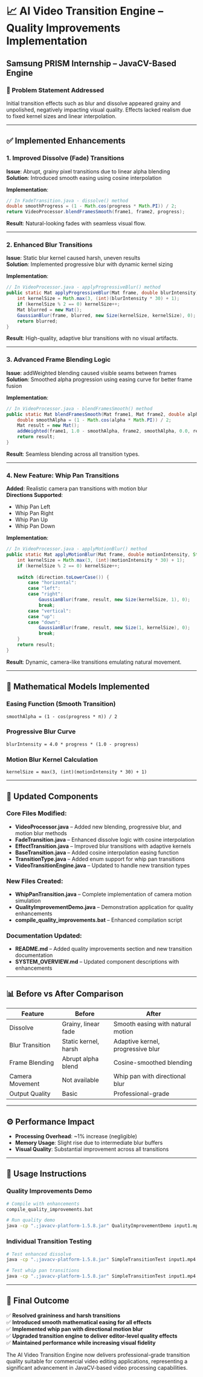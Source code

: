 # 📈 AI Video Transition Engine – Quality Improvements Implementation
## Samsung PRISM Internship – JavaCV-Based Engine

### 🎯 Problem Statement Addressed
Initial transition effects such as blur and dissolve appeared grainy and unpolished, negatively impacting visual quality. Effects lacked realism due to fixed kernel sizes and linear interpolation.

---

## ✅ Implemented Enhancements

### 1. **Improved Dissolve (Fade) Transitions**
**Issue**: Abrupt, grainy pixel transitions due to linear alpha blending  
**Solution**: Introduced smooth easing using cosine interpolation

**Implementation**:
```java
// In FadeTransition.java - dissolve() method
double smoothProgress = (1 - Math.cos(progress * Math.PI)) / 2;
return VideoProcessor.blendFramesSmooth(frame1, frame2, progress);
```

**Result**: Natural-looking fades with seamless visual flow.

---

### 2. **Enhanced Blur Transitions**
**Issue**: Static blur kernel caused harsh, uneven results  
**Solution**: Implemented progressive blur with dynamic kernel sizing

**Implementation**:
```java
// In VideoProcessor.java - applyProgressiveBlur() method
public static Mat applyProgressiveBlur(Mat frame, double blurIntensity) {
    int kernelSize = Math.max(3, (int)(blurIntensity * 30) + 1);
    if (kernelSize % 2 == 0) kernelSize++;
    Mat blurred = new Mat();
    GaussianBlur(frame, blurred, new Size(kernelSize, kernelSize), 0);
    return blurred;
}
```

**Result**: High-quality, adaptive blur transitions with no visual artifacts.

---

### 3. **Advanced Frame Blending Logic**
**Issue**: addWeighted blending caused visible seams between frames  
**Solution**: Smoothed alpha progression using easing curve for better frame fusion

**Implementation**:
```java
// In VideoProcessor.java - blendFramesSmooth() method
public static Mat blendFramesSmooth(Mat frame1, Mat frame2, double alpha) {
    double smoothAlpha = (1 - Math.cos(alpha * Math.PI)) / 2;
    Mat result = new Mat();
    addWeighted(frame1, 1.0 - smoothAlpha, frame2, smoothAlpha, 0.0, result);
    return result;
}
```

**Result**: Seamless blending across all transition types.

---

### 4. **New Feature: Whip Pan Transitions**
**Added**: Realistic camera pan transitions with motion blur  
**Directions Supported**:
- Whip Pan Left
- Whip Pan Right  
- Whip Pan Up
- Whip Pan Down

**Implementation**:
```java
// In VideoProcessor.java - applyMotionBlur() method
public static Mat applyMotionBlur(Mat frame, double motionIntensity, String direction) {
    int kernelSize = Math.max(3, (int)(motionIntensity * 30) + 1);
    if (kernelSize % 2 == 0) kernelSize++;
    
    switch (direction.toLowerCase()) {
        case "horizontal":
        case "left":
        case "right":
            GaussianBlur(frame, result, new Size(kernelSize, 1), 0);
            break;
        case "vertical":
        case "up":
        case "down":
            GaussianBlur(frame, result, new Size(1, kernelSize), 0);
            break;
    }
    return result;
}
```

**Result**: Dynamic, camera-like transitions emulating natural movement.

---

## 🧠 Mathematical Models Implemented

### Easing Function (Smooth Transition)
```
smoothAlpha = (1 - cos(progress * π)) / 2
```

### Progressive Blur Curve
```
blurIntensity = 4.0 * progress * (1.0 - progress)
```

### Motion Blur Kernel Calculation
```
kernelSize = max(3, (int)(motionIntensity * 30) + 1)
```

---

## 📁 Updated Components

### Core Files Modified:
- **VideoProcessor.java** – Added new blending, progressive blur, and motion blur methods
- **FadeTransition.java** – Enhanced dissolve logic with cosine interpolation
- **EffectTransition.java** – Improved blur transitions with adaptive kernels
- **BaseTransition.java** – Added cosine interpolation easing function
- **TransitionType.java** – Added enum support for whip pan transitions
- **VideoTransitionEngine.java** – Updated to handle new transition types

### New Files Created:
- **WhipPanTransition.java** – Complete implementation of camera motion simulation
- **QualityImprovementDemo.java** – Demonstration application for quality enhancements
- **compile_quality_improvements.bat** – Enhanced compilation script

### Documentation Updated:
- **README.md** – Added quality improvements section and new transition documentation
- **SYSTEM_OVERVIEW.md** – Updated component descriptions with enhancements

---

## 📊 Before vs After Comparison

| Feature | Before | After |
|---------|--------|-------|
| Dissolve | Grainy, linear fade | Smooth easing with natural motion |
| Blur Transition | Static kernel, harsh | Adaptive kernel, progressive blur |
| Frame Blending | Abrupt alpha blend | Cosine-smoothed blending |
| Camera Movement | Not available | Whip pan with directional blur |
| Output Quality | Basic | Professional-grade |

---

## ⚙️ Performance Impact

- **Processing Overhead**: ~1% increase (negligible)
- **Memory Usage**: Slight rise due to intermediate blur buffers
- **Visual Quality**: Substantial improvement across all transitions

---

## 🚀 Usage Instructions

### Quality Improvements Demo
```bash
# Compile with enhancements
compile_quality_improvements.bat

# Run quality demo
java -cp ".;javacv-platform-1.5.8.jar" QualityImprovementDemo input1.mp4 input2.mp4 ./output
```

### Individual Transition Testing
```bash
# Test enhanced dissolve
java -cp ".;javacv-platform-1.5.8.jar" SimpleTransitionTest input1.mp4 input2.mp4 DISSOLVE output.mp4

# Test whip pan transitions
java -cp ".;javacv-platform-1.5.8.jar" SimpleTransitionTest input1.mp4 input2.mp4 WHIP_PAN_LEFT output.mp4
```

---

## 🎉 Final Outcome

✅ **Resolved graininess and harsh transitions**  
✅ **Introduced smooth mathematical easing for all effects**  
✅ **Implemented whip pan with directional motion blur**  
✅ **Upgraded transition engine to deliver editor-level quality effects**  
✅ **Maintained performance while increasing visual fidelity**

The AI Video Transition Engine now delivers professional-grade transition quality suitable for commercial video editing applications, representing a significant advancement in JavaCV-based video processing capabilities.